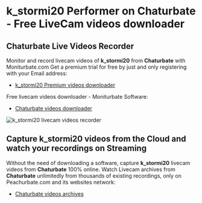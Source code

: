 # k_stormi20 Performer on Chaturbate - Free LiveCam videos downloader

## Chaturbate Live Videos Recorder

Monitor and record livecam videos of **k_stormi20** from **Chaturbate** with Moniturbate.com
Get a premium trial for free by just and only registering with your Email address:
* [k_stormi20 Premium videos downloader](https://moniturbate.com/request-demo-licence-key.html)

Free livecam videos downloader - Moniturbate Software:
* [Chaturbate videos downloader](https://moniturbate.com/moniturbate-download-software.html)

![k_stormi20 livecam videos recorder](https://peachurnet.com/templates/moniturbate-software.png)


## Capture k_stormi20 videos from the Cloud and watch your recordings on Streaming

Without the need of downloading a software, capture **k_stormi20** livecam videos from **Chaturbate** 100% online.
Watch Livecam archives from **Chaturbate** unlimitedly from thousands of existing recordings, only on Peachurbate.com and its websites network:
* [Chaturbate videos archives](https://peachurnet.com/)